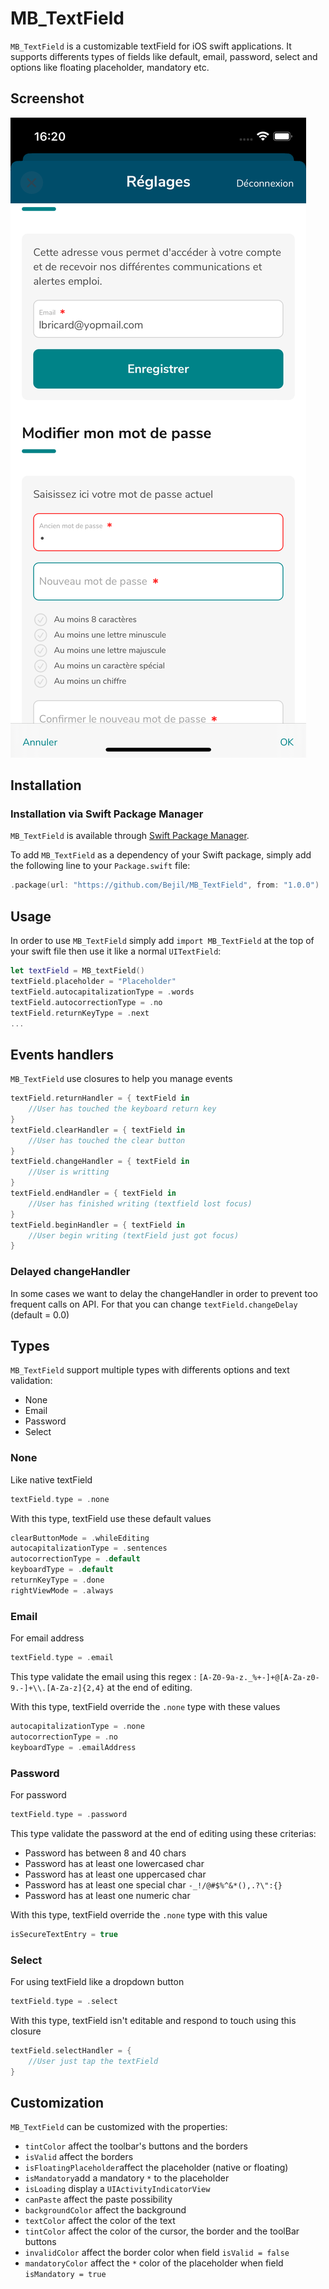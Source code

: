 MB_TextField
=========

`MB_TextField` is a customizable textField for iOS swift applications. It supports differents types of fields like default, email, password, select and options like floating placeholder, mandatory etc.

## Screenshot

![Example](https://github.com/Bejil/MB_TextField/blob/main/Screenshot.png)

## Installation

### Installation via Swift Package Manager

`MB_TextField` is available through [Swift Package Manager](https://github.com/Bejil/MB_TextField).

To add `MB_TextField` as a dependency of your Swift package, simply add the following line to your `Package.swift` file:

```swift
.package(url: "https://github.com/Bejil/MB_TextField", from: "1.0.0")
```

## Usage

In order to use `MB_TextField` simply add `import MB_TextField` at the top of your swift file then use it like a normal `UITextField`:
```swift
let textField = MB_textField()
textField.placeholder = "Placeholder"
textField.autocapitalizationType = .words
textField.autocorrectionType = .no
textField.returnKeyType = .next
...
```
## Events handlers
`MB_TextField` use closures to help you manage events
```swift
textField.returnHandler = { textField in
	//User has touched the keyboard return key
}
textField.clearHandler = { textField in
	//User has touched the clear button
}
textField.changeHandler = { textField in
	//User is writting
}
textField.endHandler = { textField in
	//User has finished writing (textfield lost focus)
}
textField.beginHandler = { textField in
	//User begin writing (textField just got focus)
}
```
### Delayed changeHandler
In some cases we want to delay the changeHandler in order to prevent too frequent calls on API.
For that you can change `textField.changeDelay` (default = 0.0)

## Types

`MB_TextField` support multiple types with differents options and text validation:
 - None
 - Email
 - Password
 - Select
 
### None
Like native textField
```swift
textField.type = .none
```
With this type, textField use these default values
```swift
clearButtonMode = .whileEditing
autocapitalizationType = .sentences
autocorrectionType = .default
keyboardType = .default
returnKeyType = .done
rightViewMode = .always
```
### Email
For email address 
```swift
textField.type = .email
```
This type validate the email using this regex : `[A-Z0-9a-z._%+-]+@[A-Za-z0-9.-]+\\.[A-Za-z]{2,4}` at the end of editing.

With this type, textField override the `.none` type with these values
```swift
autocapitalizationType = .none
autocorrectionType = .no
keyboardType = .emailAddress
```
### Password
For password
```swift
textField.type = .password
```
This type validate the password at the end of editing using these criterias:

 - Password has between 8 and 40 chars
 - Password has at least one lowercased char
 - Password has at least one uppercased char
 - Password has at least one special char `-_!/@#$%^&*(),.?\":{}`
 - Password has at least one numeric char

With this type, textField override the `.none` type with this value
```swift
isSecureTextEntry = true
```
### Select
For using textField like a dropdown button
```swift
textField.type = .select
```
With this type, textField isn't editable and respond to touch using this closure
```swift
textField.selectHandler = { 
	//User just tap the textField
}
```
## Customization
`MB_TextField` can be customized with the properties:

- `tintColor` affect the toolbar's buttons and the borders
 - `isValid` affect the borders
 - `isFloatingPlaceholder`affect the placeholder (native or floating)
 - `isMandatory`add a mandatory `*` to the placeholder
 - `isLoading` display a `UIActivityIndicatorView`
 - `canPaste` affect the paste possibility
 - `backgroundColor` affect the background
 - `textColor` affect the color of the text
 - `tintColor` affect the color of the cursor, the border and the toolBar buttons
 - `invalidColor` affect the border color when field `isValid = false`
 - `mandatoryColor` affect the `*` color of the placeholder when field `isMandatory = true`
 


